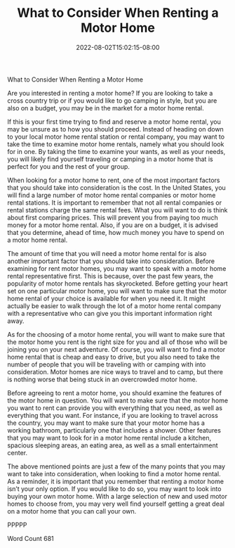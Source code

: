﻿---
title: "What to Consider When Renting a Motor Home"
date: 2022-08-02T15:02:15-08:00
description: "TXT Tips for Web Success"
featured_image: "/images/TXT.jpg"
tags: ["TXT"]
---

What to Consider When Renting a Motor Home

Are you interested in renting a motor home?  If you are looking to take a cross country trip or if you would like to go camping in style, but you are also on a budget, you may be in the market for a motor home rental.  

If this is your first time trying to find and reserve a motor home rental, you may be unsure as to how you should proceed. Instead of heading on down to your local motor home rental station or rental company, you may want to take the time to examine motor home rentals, namely what you should look for in one.  By taking the time to examine your wants, as well as your needs, you will likely find yourself traveling or camping in a motor home that is perfect for you and the rest of your group.

When looking for a motor home to rent, one of the most important factors that you should take into consideration is the cost.  In the United States, you will find a large number of motor home rental companies or motor home rental stations.  It is important to remember that not all rental companies or rental stations charge the same rental fees.  What you will want to do is think about first comparing prices. This will prevent you from paying too much money for a motor home rental. Also, if you are on a budget, it is advised that you determine, ahead of time, how much money you have to spend on a motor home rental.

The amount of time that you will need a motor home rental for is also another important factor that you should take into consideration. Before examining for rent motor homes, you may want to speak with a motor home rental representative first.  This is because, over the past few years, the popularity of motor home rentals has skyrocketed. Before getting your heart set on one particular motor home, you will want to make sure that the motor home rental of your choice is available for when you need it.  It might actually be easier to walk through the lot of a motor home rental company with a representative who can give you this important information right away.

As for the choosing of a motor home rental, you will want to make sure that the motor home you rent is the right size for you and all of those who will be joining you on your next adventure.  Of course, you will want to find a motor home rental that is cheap and easy to drive, but you also need to take the number of people that you will be traveling with or camping with into consideration.  Motor homes are nice ways to travel and to camp, but there is nothing worse that being stuck in an overcrowded motor home.

Before agreeing to rent a motor home, you should examine the features of the motor home in question. You will want to make sure that the motor home you want to rent can provide you with everything that you need, as well as everything that you want. For instance, if you are looking to travel across the country, you may want to make sure that your motor home has a working bathroom, particularly one that includes a shower.  Other features that you may want to look for in a motor home rental include a kitchen, spacious sleeping areas, an eating area, as well as a small entertainment center.

The above mentioned points are just a few of the many points that you may want to take into consideration, when looking to find a motor home rental.  As a reminder, it is important that you remember that renting a motor home isn’t your only option.  If you would like to do so, you may want to look into buying your own motor home.  With a large selection of new and used motor homes to choose from, you may very well find yourself getting a great deal on a motor home that you can call your own.

PPPPP

Word Count 681

